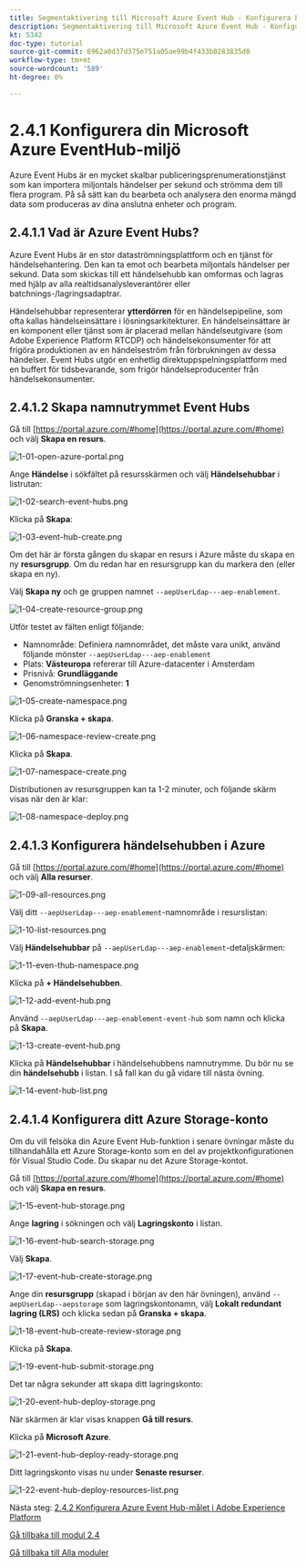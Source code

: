 ```yaml
---
title: Segmentaktivering till Microsoft Azure Event Hub - Konfigurera Event Hub i Azure
description: Segmentaktivering till Microsoft Azure Event Hub - Konfigurera Event Hub i Azure
kt: 5342
doc-type: tutorial
source-git-commit: 6962a0d37d375e751a05ae99b4f433b0283835d0
workflow-type: tm+mt
source-wordcount: '589'
ht-degree: 0%

---
```


# 2.4.1 Konfigurera din Microsoft Azure EventHub-miljö

Azure Event Hubs är en mycket skalbar publiceringsprenumerationstjänst som kan importera miljontals händelser per sekund och strömma dem till flera program. På så sätt kan du bearbeta och analysera den enorma mängd data som produceras av dina anslutna enheter och program.

## 2.4.1.1 Vad är Azure Event Hubs?

Azure Event Hubs är en stor dataströmningsplattform och en tjänst för händelsehantering. Den kan ta emot och bearbeta miljontals händelser per sekund. Data som skickas till ett händelsehubb kan omformas och lagras med hjälp av alla realtidsanalysleverantörer eller batchnings-/lagringsadaptrar.

Händelsehubbar representerar **ytterdörren** för en händelsepipeline, som ofta kallas händelseinsättare i lösningsarkitekturer. En händelseinsättare är en komponent eller tjänst som är placerad mellan händelseutgivare (som Adobe Experience Platform RTCDP) och händelsekonsumenter för att frigöra produktionen av en händelseström från förbrukningen av dessa händelser. Event Hubs utgör en enhetlig direktuppspelningsplattform med en buffert för tidsbevarande, som frigör händelseproducenter från händelsekonsumenter.

## 2.4.1.2 Skapa namnutrymmet Event Hubs

Gå till [https://portal.azure.com/#home](https://portal.azure.com/#home) och välj **Skapa en resurs**.

![1-01-open-azure-portal.png](./images/1-01-open-azure-portal.png)

Ange **Händelse** i sökfältet på resursskärmen och välj **Händelsehubbar** i listrutan:

![1-02-search-event-hubs.png](./images/1-02-search-event-hubs.png)

Klicka på **Skapa**:

![1-03-event-hub-create.png](./images/1-03-event-hub-create.png)

Om det här är första gången du skapar en resurs i Azure måste du skapa en ny **resursgrupp**. Om du redan har en resursgrupp kan du markera den (eller skapa en ny).

Välj **Skapa ny** och ge gruppen namnet `--aepUserLdap---aep-enablement`.

![1-04-create-resource-group.png](./images/1-04-create-resource-group.png)

Utför testet av fälten enligt följande:

- Namnområde: Definiera namnområdet, det måste vara unikt, använd följande mönster `--aepUserLdap---aep-enablement`
- Plats: **Västeuropa** refererar till Azure-datacenter i Amsterdam
- Prisnivå: **Grundläggande**
- Genomströmningsenheter: **1**

![1-05-create-namespace.png](./images/1-05-create-namespace.png)

Klicka på **Granska + skapa**.

![1-06-namespace-review-create.png](./images/1-06-namespace-review-create.png)

Klicka på **Skapa**.

![1-07-namespace-create.png](./images/1-07-namespace-create.png)

Distributionen av resursgruppen kan ta 1-2 minuter, och följande skärm visas när den är klar:

![1-08-namespace-deploy.png](./images/1-08-namespace-deploy.png)

## 2.4.1.3 Konfigurera händelsehubben i Azure

Gå till [https://portal.azure.com/#home](https://portal.azure.com/#home) och välj **Alla resurser**.

![1-09-all-resources.png](./images/1-09-all-resources.png)

Välj ditt `--aepUserLdap---aep-enablement`-namnområde i resurslistan:

![1-10-list-resources.png](./images/1-10-list-resources.png)

Välj **Händelsehubbar** på `--aepUserLdap---aep-enablement`-detaljskärmen:

![1-11-even-thub-namespace.png](./images/1-11-eventhub-namespace.png)

Klicka på **+ Händelsehubben**.

![1-12-add-event-hub.png](./images/1-12-add-event-hub.png)

Använd `--aepUserLdap---aep-enablement-event-hub` som namn och klicka på **Skapa**.

![1-13-create-event-hub.png](./images/1-13-create-event-hub.png)

Klicka på **Händelsehubbar** i händelsehubbens namnutrymme. Du bör nu se din **händelsehubb** i listan. I så fall kan du gå vidare till nästa övning.

![1-14-event-hub-list.png](./images/1-14-event-hub-list.png)

## 2.4.1.4 Konfigurera ditt Azure Storage-konto

Om du vill felsöka din Azure Event Hub-funktion i senare övningar måste du tillhandahålla ett Azure Storage-konto som en del av projektkonfigurationen för Visual Studio Code. Du skapar nu det Azure Storage-kontot.

Gå till [https://portal.azure.com/#home](https://portal.azure.com/#home) och välj **Skapa en resurs**.

![1-15-event-hub-storage.png](./images/1-15-event-hub-storage.png)

Ange **lagring** i sökningen och välj **Lagringskonto** i listan.

![1-16-event-hub-search-storage.png](./images/1-16-event-hub-search-storage.png)

Välj **Skapa**.

![1-17-event-hub-create-storage.png](./images/1-17-event-hub-create-storage.png)

Ange din **resursgrupp** (skapad i början av den här övningen), använd `--aepUserLdap--aepstorage` som lagringskontonamn, välj **Lokalt redundant lagring (LRS)** och klicka sedan på **Granska + skapa**.

![1-18-event-hub-create-review-storage.png](./images/1-18-event-hub-create-review-storage.png)

Klicka på **Skapa**.

![1-19-event-hub-submit-storage.png](./images/1-19-event-hub-submit-storage.png)

Det tar några sekunder att skapa ditt lagringskonto:

![1-20-event-hub-deploy-storage.png](./images/1-20-event-hub-deploy-storage.png)

När skärmen är klar visas knappen **Gå till resurs**.

Klicka på **Microsoft Azure**.

![1-21-event-hub-deploy-ready-storage.png](./images/1-21-event-hub-deploy-ready-storage.png)

Ditt lagringskonto visas nu under **Senaste resurser**.

![1-22-event-hub-deploy-resources-list.png](./images/1-22-event-hub-deploy-resources-list.png)

Nästa steg: [2.4.2 Konfigurera Azure Event Hub-målet i Adobe Experience Platform](./ex2.md)

[Gå tillbaka till modul 2.4](./segment-activation-microsoft-azure-eventhub.md)

[Gå tillbaka till Alla moduler](./../../../overview.md)
